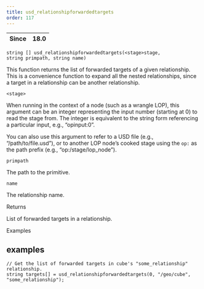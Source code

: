 ```yaml
---
title: usd_relationshipforwardedtargets
order: 117
---
```

| Since | 18.0 |
| --- | --- |

`string [] usd_relationshipforwardedtargets(<stage>stage, string primpath, string name)`

This function returns the list of forwarded targets of a given relationship. This is a convenience function to expand all the nested relationships, since a target in a relationship can be another relationship.

`<stage>`

When running in the context of a node (such as a wrangle LOP), this argument can be an integer representing the input number (starting at 0) to read the stage from. The integer is equivalent to the string form referencing a particular input, e.g., “opinput:0”.

You can also use this argument to refer to a USD file (e.g., “/path/to/file.usd”), or to another LOP node’s cooked stage using the `op:` as the path prefix (e.g., “op:/stage/lop_node”).

`primpath`

The path to the primitive.

`name`

The relationship name.

Returns

List of forwarded targets in a relationship.

Examples

## examples

```vex
// Get the list of forwarded targets in cube's "some_relationship" relationship.
string targets[] = usd_relationshipforwardedtargets(0, "/geo/cube", "some_relationship");

```
